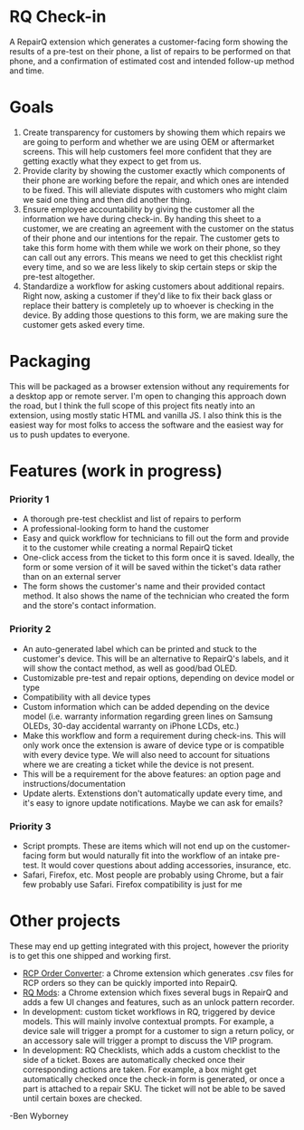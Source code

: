 # RQ Check-in
 A RepairQ extension which generates a customer-facing form showing the results of a pre-test on their phone, a list of repairs to be performed on that phone, and a confirmation of estimated cost and intended follow-up method and time.

# Goals
1. Create transparency for customers by showing them which repairs we are going to perform and whether we are using OEM or aftermarket screens. This will help customers feel more confident that they are getting exactly what they expect to get from us.
2. Provide clarity by showing the customer exactly which components of their phone are working before the repair, and which ones are intended to be fixed. This will alleviate disputes with customers who might claim we said one thing and then did another thing.
3. Ensure employee accountability by giving the customer all the information we have during check-in. By handing this sheet to a customer, we are creating an agreement with the customer on the status of their phone and our intentions for the repair. The customer gets to take this form home with them while we work on their phone, so they can call out any errors. This means we need to get this checklist right every time, and so we are less likely to skip certain steps or skip the pre-test altogether. 
4. Standardize a workflow for asking customers about additional repairs. Right now, asking a customer if they'd like to fix their back glass or replace their battery is completely up to whoever is checking in the device. By adding those questions to this form, we are making sure the customer gets asked every time.

# Packaging
 This will be packaged as a browser extension without any requirements for a desktop app or remote server. I'm open to changing this approach down the road, but I think the full scope of this project fits neatly into an extension, using mostly static HTML and vanilla JS. I also think this is the easiest way for most folks to access the software and the easiest way for us to push updates to everyone.

# Features (work in progress)
### Priority 1
- A thorough pre-test checklist and list of repairs to perform
- A professional-looking form to hand the customer
- Easy and quick workflow for technicians to fill out the form and provide it to the customer while creating a normal RepairQ ticket
- One-click access from the ticket to this form once it is saved. Ideally, the form or some version of it will be saved within the ticket's data rather than on an external server
- The form shows the customer's name and their provided contact method. It also shows the name of the technician who created the form and the store's contact information.

### Priority 2
- An auto-generated label which can be printed and stuck to the customer's device. This will be an alternative to RepairQ's labels, and it will show the contact method, as well as good/bad OLED.
- Customizable pre-test and repair options, depending on device model or type
- Compatibility with all device types
- Custom information which can be added depending on the device model (i.e. warranty information regarding green lines on Samsung OLEDs, 30-day accidental warranty on iPhone LCDs, etc.)
- Make this workflow and form a requirement during check-ins. This will only work once the extension is aware of device type or is compatible with every device type. We will also need to account for situations where we are creating a ticket while the device is not present.
- This will be a requirement for the above features: an option page and instructions/documentation
- Update alerts. Extenstions don't automatically update every time, and it's easy to ignore update notifications. Maybe we can ask for emails?

### Priority 3
- Script prompts. These are items which will not end up on the customer-facing form but would naturally fit into the workflow of an intake pre-test. It would cover questions about adding accessories, insurance, etc.
- Safari, Firefox, etc. Most people are probably using Chrome, but a fair few probably use Safari. Firefox compatibility is just for me 

# Other projects
These may end up getting integrated with this project, however the priority is to get this one shipped and working first.
- [RCP Order Converter](https://chromewebstore.google.com/detail/rcp-order-converter/egnaiolljdmpnngnpijngcbngjhpfflb?hl=en): a Chrome extension which generates .csv files for RCP orders so they can be quickly imported into RepairQ.
- [RQ Mods](https://chromewebstore.google.com/detail/rq-mods/cbfbidmaikcepocpnjeoafncoeeanegh?hl=en): a Chrome extension which fixes several bugs in RepairQ and adds a few UI changes and features, such as an unlock pattern recorder.
- In development: custom ticket workflows in RQ, triggered by device models. This will mainly involve contextual prompts. For example, a device sale will trigger a prompt for a customer to sign a return policy, or an accessory sale will trigger a prompt to discuss the VIP program.
- In development: RQ Checklists, which adds a custom checklist to the side of a ticket. Boxes are automatically checked once their corresponding actions are taken. For example, a box might get automatically checked once the check-in form is generated, or once a part is attached to a repair SKU. The ticket will not be able to be saved until certain boxes are checked.

-Ben Wyborney